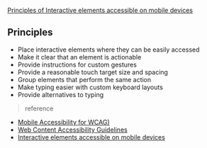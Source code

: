 [Principles of Interactive elements accessible on mobile devices](#top)

## Principles

- Place interactive elements where they can be easily accessed
- Make it clear that an element is actionable
- Provide instructions for custom gestures
- Provide a reasonable touch target size and spacing
- Group elements that perform the same action
- Make typing easier with custom keyboard layouts
- Provide alternatives to typing

> reference
- [Mobile Accessibility for WCAG)](https://www.w3.org/TR/mobile-accessibility-mapping/)
- [Web Content Accessibility Guidelines](https://www.w3.org/TR/WCAG21/)
- [Interactive elements accessible on mobile devices](https://bitsofco.de/tips-for-making-interactive-elements-accessible-on-mobile-devices/)

